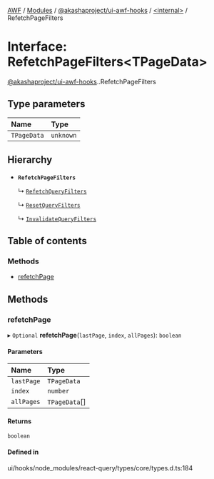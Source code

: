 [AWF](../README.md) / [Modules](../modules.md) / [@akashaproject/ui-awf-hooks](../modules/akashaproject_ui_awf_hooks.md) / [<internal\>](../modules/akashaproject_ui_awf_hooks._internal_.md) / RefetchPageFilters

# Interface: RefetchPageFilters<TPageData\>

[@akashaproject/ui-awf-hooks](../modules/akashaproject_ui_awf_hooks.md).[<internal>](../modules/akashaproject_ui_awf_hooks._internal_.md).RefetchPageFilters

## Type parameters

| Name | Type |
| :------ | :------ |
| `TPageData` | `unknown` |

## Hierarchy

- **`RefetchPageFilters`**

  ↳ [`RefetchQueryFilters`](akashaproject_ui_awf_hooks._internal_.RefetchQueryFilters.md)

  ↳ [`ResetQueryFilters`](akashaproject_ui_awf_hooks._internal_.ResetQueryFilters.md)

  ↳ [`InvalidateQueryFilters`](akashaproject_ui_awf_hooks._internal_.InvalidateQueryFilters.md)

## Table of contents

### Methods

- [refetchPage](akashaproject_ui_awf_hooks._internal_.RefetchPageFilters.md#refetchpage)

## Methods

### refetchPage

▸ `Optional` **refetchPage**(`lastPage`, `index`, `allPages`): `boolean`

#### Parameters

| Name | Type |
| :------ | :------ |
| `lastPage` | `TPageData` |
| `index` | `number` |
| `allPages` | `TPageData`[] |

#### Returns

`boolean`

#### Defined in

ui/hooks/node_modules/react-query/types/core/types.d.ts:184
